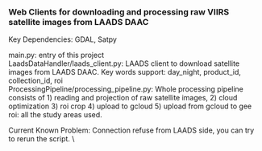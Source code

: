 ### Web Clients for downloading and processing raw VIIRS satellite images from LAADS DAAC

Key Dependencies: GDAL, Satpy

main.py: entry of this project \
LaadsDataHandler/laads_client.py: LAADS client to download satellite images from LAADS DAAC. Key words support: day_night, product_id, collection_id, roi \
ProcessingPipeline/processing_pipeline.py: Whole processing pipeline consists of 1) reading and projection of raw satellite images, 2) cloud optimization 3) roi crop 4) upload to gcloud 5) upload from gcloud to gee \
roi: all the study areas used.

Current Known Problem: Connection refuse from LAADS side, you can try to rerun the script. \




